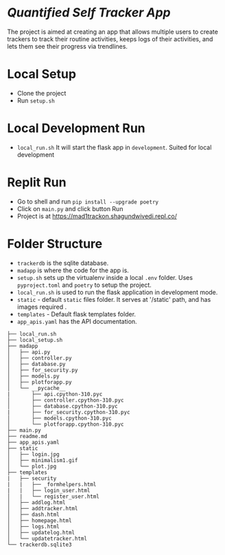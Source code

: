 # _Quantified Self Tracker App_
The project is aimed at creating an app that allows multiple users to create trackers to track their routine activities, keeps logs of their activities, and lets them see their progress via trendlines.

# Local Setup
- Clone the project
- Run `setup.sh`

# Local Development Run
- `local_run.sh` It will start the flask app in `development`. Suited for local development

# Replit Run
- Go to shell and run
    `pip install --upgrade poetry`
- Click on `main.py` and click button Run
- Project is at https://mad1trackon.shagundwivedi.repl.co/

# Folder Structure

- `trackerdb`  is the sqlite database.
- `madapp` is where the code for the app is.
- `setup.sh` sets up the virtualenv inside a local `.env` folder. Uses `pyproject.toml` and `poetry` to setup the project.
- `local_run.sh`  is used to run the flask application in development mode.
- `static` - default `static` files folder. It serves at '/static' path, and has images required .
- `templates` - Default flask templates folder.
- `app_apis.yaml` has the API documentation.


```
├── local_run.sh
├── local_setup.sh
├── madapp
│   ├── api.py
│   ├── controller.py
│   ├── database.py
│   ├── for_security.py
│   ├── models.py
│   ├── plotforapp.py
│   └── __pycache__
|       ├── api.cpython-310.pyc
│       ├── controller.cpython-310.pyc
│       ├── database.cpython-310.pyc
|       ├── for_security.cpython-310.pyc
│       ├── models.cpython-310.pyc
│       └── plotforapp.cpython-310.pyc
├── main.py
├── readme.md
├── app_apis.yaml
├── static
│   ├── login.jpg
│   ├── minimalism1.gif
│   └── plot.jpg
├── templates
|   ├── security
|   |   ├── _formhelpers.html
|   |   ├── login_user.html
│   |   └── register_user.html
│   ├── addlog.html
│   ├── addtracker.html
│   ├── dash.html
│   ├── homepage.html
│   ├── logs.html
│   ├── updatelog.html
│   └── updatetracker.html
└── trackerdb.sqlite3
```